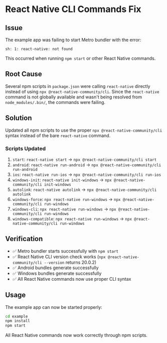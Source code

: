 # React Native CLI Commands Fix

## Issue
The example app was failing to start Metro bundler with the error:
```
sh: 1: react-native: not found
```

This occurred when running `npm start` or other React Native commands.

## Root Cause
Several npm scripts in `package.json` were calling `react-native` directly instead of using `npx @react-native-community/cli`. Since the `react-native` command is not globally available and wasn't being resolved from `node_modules/.bin/`, the commands were failing.

## Solution
Updated all npm scripts to use the proper `npx @react-native-community/cli` syntax instead of the bare `react-native` command.

### Scripts Updated
1. `start`: `react-native start` → `npx @react-native-community/cli start`
2. `android`: `react-native run-android` → `npx @react-native-community/cli run-android`
3. `ios`: `react-native run-ios` → `npx @react-native-community/cli run-ios`
4. `windows-init`: `react-native init-windows` → `npx @react-native-community/cli init-windows`
5. `autolink`: `react-native autolink` → `npx @react-native-community/cli autolink`
6. `windows-force`: `npx react-native run-windows` → `npx @react-native-community/cli run-windows`
7. `windows-cli`: `npx react-native run-windows` → `npx @react-native-community/cli run-windows`
8. `windows-compatible`: `npx react-native run-windows` → `npx @react-native-community/cli run-windows`

## Verification
- ✅ Metro bundler starts successfully with `npm start`
- ✅ React Native CLI version check works (`npx @react-native-community/cli --version` returns 20.0.2)
- ✅ Android bundles generate successfully
- ✅ Windows bundles generate successfully
- ✅ All React Native commands now use proper CLI syntax

## Usage
The example app can now be started properly:
```bash
cd example
npm install
npm start
```

All React Native commands now work correctly through npm scripts.